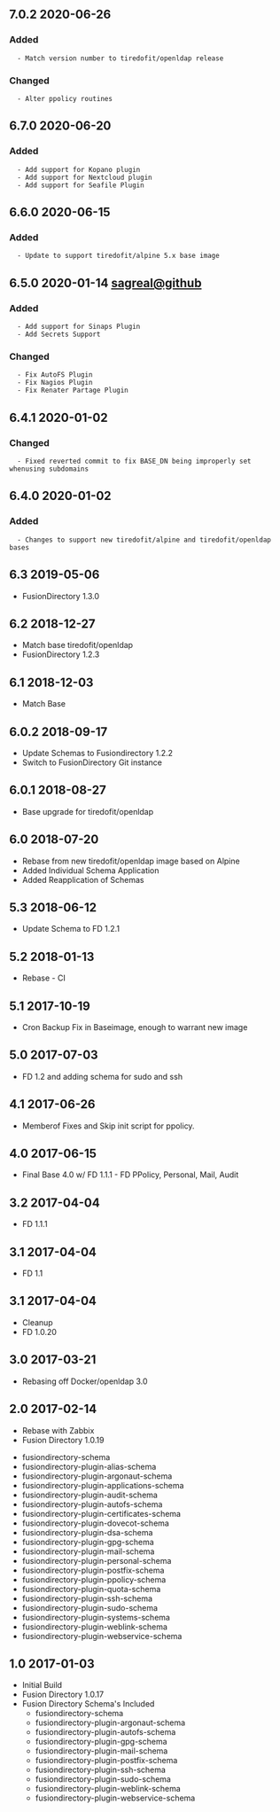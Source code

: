 ## 7.0.2 2020-06-26 <dave at tiredofit dot ca>

   ### Added
      - Match version number to tiredofit/openldap release

   ### Changed
      - Alter ppolicy routines


## 6.7.0 2020-06-20 <dave at tiredofit dot ca>

   ### Added
      - Add support for Kopano plugin
      - Add support for Nextcloud plugin
      - Add support for Seafile Plugin


## 6.6.0 2020-06-15 <dave at tiredofit dot ca>

   ### Added
      - Update to support tiredofit/alpine 5.x base image


## 6.5.0 2020-01-14 <sagreal@github>

   ### Added
      - Add support for Sinaps Plugin
      - Add Secrets Support
 
   ### Changed
      - Fix AutoFS Plugin
      - Fix Nagios Plugin
      - Fix Renater Partage Plugin


## 6.4.1 2020-01-02 <dave at tiredofit dot ca>

   ### Changed
      - Fixed reverted commit to fix BASE_DN being improperly set whenusing subdomains


## 6.4.0 2020-01-02 <dave at tiredofit dot ca>

   ### Added
      - Changes to support new tiredofit/alpine and tiredofit/openldap bases


## 6.3 2019-05-06 <dave at tiredofit dot ca>

* FusionDirectory 1.3.0

## 6.2 2018-12-27 <dave at tiredofit dot ca>

* Match base tiredofit/openldap
* FusionDirectory 1.2.3

## 6.1 2018-12-03 <dave at tiredofit dot ca>

* Match Base

## 6.0.2 2018-09-17 <dave at tiredofit dot ca>

* Update Schemas to Fusiondirectory 1.2.2
* Switch to FusionDirectory Git instance

## 6.0.1 2018-08-27 <dave at tiredofit dot ca>

* Base upgrade for tiredofit/openldap

## 6.0 2018-07-20 <dave at tiredofit dot ca>

* Rebase from new tiredofit/openldap image based on Alpine
* Added Individual Schema Application
* Added Reapplication of Schemas 

## 5.3 2018-06-12 <dave at tiredofit dot ca>

* Update Schema to FD 1.2.1

## 5.2 2018-01-13 <dave at tiredofit dot ca>

* Rebase - CI

## 5.1 2017-10-19 <dave at tiredofit dot ca>

* Cron Backup Fix in Baseimage, enough to warrant new image

## 5.0 2017-07-03 <dave at tiredofit dot ca>

* FD 1.2 and adding schema for sudo and ssh

## 4.1 2017-06-26 <dave at tiredofit dot ca>

* Memberof Fixes and Skip init script for ppolicy.

## 4.0 2017-06-15 <dave at tiredofit dot ca>

* Final Base 4.0 w/ FD 1.1.1 - FD PPolicy, Personal, Mail, Audit

## 3.2 2017-04-04 <dave at tiredofit dot ca>

* FD 1.1.1

## 3.1 2017-04-04 <dave at tiredofit dot ca>

* FD 1.1

## 3.1 2017-04-04 <dave at tiredofit dot ca>

* Cleanup
* FD 1.0.20

## 3.0 2017-03-21 <dave at tiredofit dot ca>

* Rebasing off Docker/openldap 3.0

## 2.0 2017-02-14 <dave at tiredofit dot ca>

* Rebase with Zabbix
* Fusion Directory 1.0.19
 - fusiondirectory-schema
 - fusiondirectory-plugin-alias-schema
 - fusiondirectory-plugin-argonaut-schema
 - fusiondirectory-plugin-applications-schema
 - fusiondirectory-plugin-audit-schema
 - fusiondirectory-plugin-autofs-schema
 - fusiondirectory-plugin-certificates-schema
 - fusiondirectory-plugin-dovecot-schema
 - fusiondirectory-plugin-dsa-schema
 - fusiondirectory-plugin-gpg-schema
 - fusiondirectory-plugin-mail-schema
 - fusiondirectory-plugin-personal-schema
 - fusiondirectory-plugin-postfix-schema
 - fusiondirectory-plugin-ppolicy-schema
 - fusiondirectory-plugin-quota-schema
 - fusiondirectory-plugin-ssh-schema
 - fusiondirectory-plugin-sudo-schema
 - fusiondirectory-plugin-systems-schema
 - fusiondirectory-plugin-weblink-schema
 - fusiondirectory-plugin-webservice-schema
## 1.0 2017-01-03 <dave at tiredofit dot ca>

* Initial Build 
* Fusion Directory 1.0.17
* Fusion Directory Schema's Included
  -  fusiondirectory-schema
  -  fusiondirectory-plugin-argonaut-schema
  -  fusiondirectory-plugin-autofs-schema
  -  fusiondirectory-plugin-gpg-schema
  -  fusiondirectory-plugin-mail-schema
  -  fusiondirectory-plugin-postfix-schema
  -  fusiondirectory-plugin-ssh-schema
  -  fusiondirectory-plugin-sudo-schema
  -  fusiondirectory-plugin-weblink-schema
  -  fusiondirectory-plugin-webservice-schema
